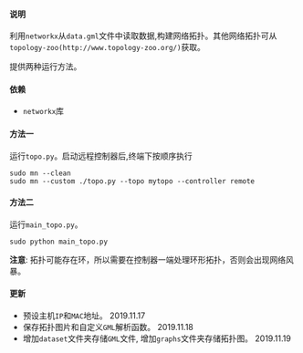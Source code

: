 #### 说明
利用`networkx`从`data.gml`文件中读取数据,构建网络拓扑。其他网络拓扑可从`topology-zoo(http://www.topology-zoo.org/)`获取。

提供两种运行方法。

#### 依赖
+ `networkx`库

#### 方法一
运行`topo.py`。启动远程控制器后,终端下按顺序执行

```shell
sudo mn --clean
sudo mn --custom ./topo.py --topo mytopo --controller remote
```
#### 方法二
运行`main_topo.py`。

`sudo python main_topo.py`

**注意**: 拓扑可能存在环，所以需要在控制器一端处理环形拓扑，否则会出现网络风暴。

#### 更新
+ 预设主机`IP`和`MAC`地址。 2019.11.17
+ 保存拓扑图片和自定义`GML`解析函数。 2019.11.18
+ 增加`dataset`文件夹存储`GML`文件, 增加`graphs`文件夹存储拓扑图。 2019.11.19